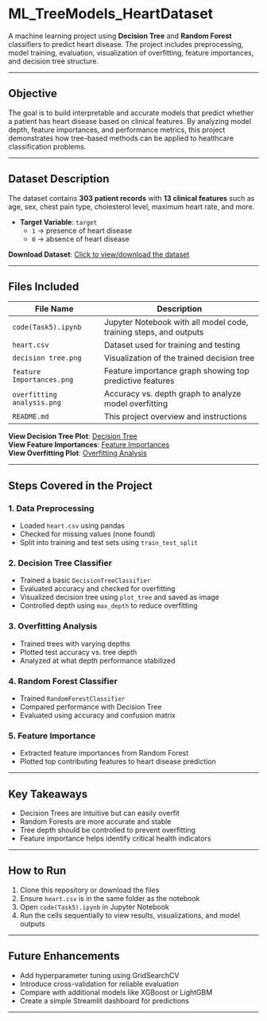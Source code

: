 # ML_TreeModels_HeartDataset

A machine learning project using **Decision Tree** and **Random Forest** classifiers to predict heart disease. The project includes preprocessing, model training, evaluation, visualization of overfitting, feature importances, and decision tree structure.

---

##  Objective

The goal is to build interpretable and accurate models that predict whether a patient has heart disease based on clinical features. By analyzing model depth, feature importances, and performance metrics, this project demonstrates how tree-based methods can be applied to healthcare classification problems.

---

##  Dataset Description

The dataset contains **303 patient records** with **13 clinical features** such as age, sex, chest pain type, cholesterol level, maximum heart rate, and more.

- **Target Variable**: `target`  
  - `1` → presence of heart disease  
  - `0` → absence of heart disease  

**Download Dataset**: [Click to view/download the dataset](heart.csv)

---

##  Files Included

| File Name                   | Description                                                       |
|----------------------------|-------------------------------------------------------------------|
| `code(Task5).ipynb`        | Jupyter Notebook with all model code, training steps, and outputs |
| `heart.csv`                | Dataset used for training and testing                             |
| `decision tree.png`        | Visualization of the trained decision tree                        |
| `feature Importances.png`  | Feature importance graph showing top predictive features          |
| `overfitting analysis.png` | Accuracy vs. depth graph to analyze model overfitting             |
| `README.md`                | This project overview and instructions                            |

**View Decision Tree Plot**: [Decision Tree](decision%20tree.png)  
**View Feature Importances**: [Feature Importances](feature%20Importances.png)  
**View Overfitting Plot**: [Overfitting Analysis](overfitting%20analysis.png)

---

##  Steps Covered in the Project

### 1. Data Preprocessing
- Loaded `heart.csv` using pandas  
- Checked for missing values (none found)  
- Split into training and test sets using `train_test_split`

### 2. Decision Tree Classifier
- Trained a basic `DecisionTreeClassifier`  
- Evaluated accuracy and checked for overfitting  
- Visualized decision tree using `plot_tree` and saved as image  
- Controlled depth using `max_depth` to reduce overfitting

### 3. Overfitting Analysis
- Trained trees with varying depths  
- Plotted test accuracy vs. tree depth  
- Analyzed at what depth performance stabilized

### 4. Random Forest Classifier
- Trained `RandomForestClassifier`  
- Compared performance with Decision Tree  
- Evaluated using accuracy and confusion matrix

### 5. Feature Importance
- Extracted feature importances from Random Forest  
- Plotted top contributing features to heart disease prediction

---

##  Key Takeaways
- Decision Trees are intuitive but can easily overfit
- Random Forests are more accurate and stable
- Tree depth should be controlled to prevent overfitting
- Feature importance helps identify critical health indicators

---

##  How to Run

1. Clone this repository or download the files
2. Ensure `heart.csv` is in the same folder as the notebook
3. Open `code(Task5).ipynb` in Jupyter Notebook
4. Run the cells sequentially to view results, visualizations, and model outputs

---

##  Future Enhancements
- Add hyperparameter tuning using GridSearchCV
- Introduce cross-validation for reliable evaluation
- Compare with additional models like XGBoost or LightGBM
- Create a simple Streamlit dashboard for predictions

---

